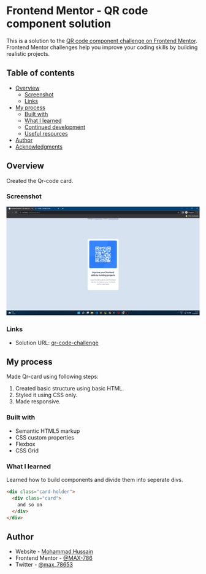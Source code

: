 # Frontend Mentor - QR code component solution

This is a solution to the [QR code component challenge on Frontend Mentor](https://www.frontendmentor.io/challenges/qr-code-component-iux_sIO_H). Frontend Mentor challenges help you improve your coding skills by building realistic projects. 

## Table of contents

- [Overview](#overview)
  - [Screenshot](#screenshot)
  - [Links](#links)
- [My process](#my-process)
  - [Built with](#built-with)
  - [What I learned](#what-i-learned)
  - [Continued development](#continued-development)
  - [Useful resources](#useful-resources)
- [Author](#author)
- [Acknowledgments](#acknowledgments)

## Overview
Created the Qr-code card.
### Screenshot

![](./Screenshot(10).png)

### Links

- Solution URL: [qr-code-challenge](https://max-786.github.io/qr-code-challenge/)

## My process
Made Qr-card using following steps:
1) Created basic structure using basic HTML.
2) Styled it using CSS only.
3) Made responsive.

### Built with

- Semantic HTML5 markup
- CSS custom properties
- Flexbox
- CSS Grid


### What I learned

Learned how to build components and divide them into seperate divs.

```html
<div class="card-holder">
  <div class="card">
    and so on
  </div>
</div>
```


## Author

- Website - [Mohammad Hussain](https://www.linkedin.com/in/mohammad-hussain-8664a022a/)
- Frontend Mentor - [@MAX-786](https://www.frontendmentor.io/profile/MAX-786)
- Twitter - [@max_78653](https://twitter.com/max_78653)

